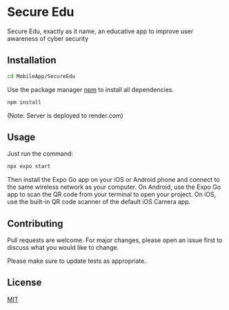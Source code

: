 # Secure Edu

Secure Edu, exactly as it name, an educative app  to improve user awareness of cyber security



## Installation
```bash
cd MobileApp/SecureEdu
```
Use the package manager [npm](https://www.npmjs.com/) to install all dependencies.

```bash
npm install
```
(Note: Server is deployed to render.com)
## Usage
Just run the command:
```bash
npx expo start
```
Then install the Expo Go app on your iOS or Android phone and connect to the same wireless network as your computer. On Android, use the Expo Go app to scan the QR code from your terminal to open your project. On iOS, use the built-in QR code scanner of the default iOS Camera app.
## Contributing

Pull requests are welcome. For major changes, please open an issue first
to discuss what you would like to change.

Please make sure to update tests as appropriate.

## License

[MIT](https://choosealicense.com/licenses/mit/)
